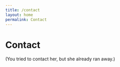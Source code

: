 ```yaml
---
title: /contact
layout: home
permalink: Contact
---
```


# Contact

(You tried to contact her, but she already ran away.)
